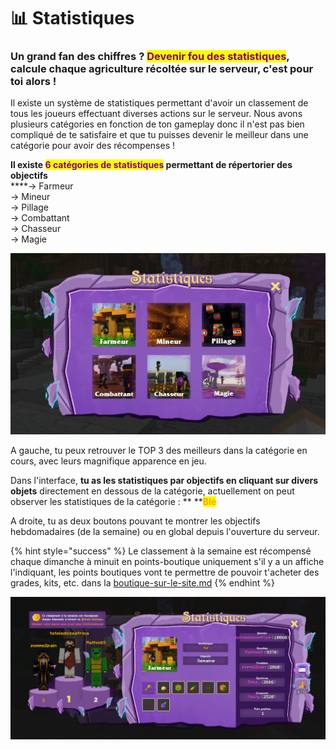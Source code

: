 # 📊 Statistiques

### Un grand fan des chiffres ? <mark style="color:purple;">Devenir fou des statistiques</mark>, calcule chaque agriculture récoltée sur le serveur, c'est pour toi alors !

Il existe un système de statistiques permettant d'avoir un classement de tous les joueurs effectuant diverses actions sur le serveur. Nous avons plusieurs catégories en fonction de ton gameplay donc il n'est pas bien compliqué de te satisfaire et que tu puisses devenir le meilleur dans une catégorie pour avoir des récompenses !

**Il existe **<mark style="color:purple;">**6 catégories de statistiques**</mark>** permettant de répertorier des objectifs**\
****-> Farmeur\
\-> Mineur\
\-> Pillage\
\-> Combattant\
\-> Chasseur\
\-> Magie

![Interface principale de statistiques (/stats)](<../.gitbook/assets/image (6) (1).png>)

A gauche, tu peux retrouver le TOP 3 des meilleurs dans la catégorie en cours, avec leurs magnifique apparence en jeu.

Dans l'interface, **tu as les statistiques par objectifs en cliquant sur divers objets** directement en dessous de la catégorie, actuellement on peut observer les statistiques de la catégorie : ** **<mark style="color:orange;">**Blé**</mark>

A droite, tu as deux boutons pouvant te montrer les objectifs hebdomadaires (de la semaine) ou en global depuis l'ouverture du serveur.

{% hint style="success" %}
Le classement à la semaine est récompensé chaque dimanche à minuit en points-boutique uniquement s'il y a un affiche l'indiquant, les points boutiques vont te  permettre de pouvoir t'acheter des grades, kits, etc. dans la [boutique-sur-le-site.md](boutique-sur-le-site.md "mention")
{% endhint %}

![Interface de la catégorie "FARMEUR" de statistiques (/stats)](<../.gitbook/assets/image (5) (1).png>)
